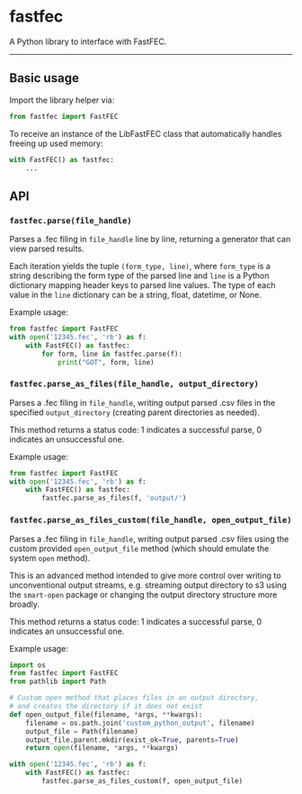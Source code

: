 # fastfec

A Python library to interface with FastFEC.

---

## Basic usage

Import the library helper via:

```python
from fastfec import FastFEC
```

To receive an instance of the LibFastFEC class that automatically handles freeing up used memory:

```python
with FastFEC() as fastfec:
    ...
```

## API

### `fastfec.parse(file_handle)`

Parses a .fec filing in `file_handle` line by line, returning a generator that can view parsed results.

Each iteration yields the tuple `(form_type, line)`, where `form_type` is a string describing the form type of the parsed line and `line` is a Python dictionary mapping header keys to parsed line values. The type of each value in the `line` dictionary can be a string, float, datetime, or None.

Example usage:

```python
from fastfec import FastFEC
with open('12345.fec', 'rb') as f:
    with FastFEC() as fastfec:
        for form, line in fastfec.parse(f):
            print("GOT", form, line)
```

### `fastfec.parse_as_files(file_handle, output_directory)`

Parses a .fec filing in `file_handle`, writing output parsed .csv files in the specified `output_directory` (creating parent directories as needed).

This method returns a status code: 1 indicates a successful parse, 0 indicates an unsuccessful one.

Example usage:

```python
from fastfec import FastFEC
with open('12345.fec', 'rb') as f:
    with FastFEC() as fastfec:
        fastfec.parse_as_files(f, 'output/')
```

### `fastfec.parse_as_files_custom(file_handle, open_output_file)`

Parses a .fec filing in `file_handle`, writing output parsed .csv files using the custom provided `open_output_file` method (which should emulate the system `open` method).

This is an advanced method intended to give more control over writing to unconventional output streams, e.g. streaming output directory to s3 using the `smart-open` package or changing the output directory structure more broadly.

This method returns a status code: 1 indicates a successful parse, 0 indicates an unsuccessful one.

Example usage:

```python
import os
from fastfec import FastFEC
from pathlib import Path

# Custom open method that places files in an output directory,
# and creates the directory if it does not exist
def open_output_file(filename, *args, **kwargs):
    filename = os.path.join('custom_python_output', filename)
    output_file = Path(filename)
    output_file.parent.mkdir(exist_ok=True, parents=True)
    return open(filename, *args, **kwargs)

with open('12345.fec', 'rb') as f:
    with FastFEC() as fastfec:
        fastfec.parse_as_files_custom(f, open_output_file)
```